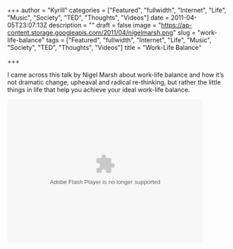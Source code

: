 +++
author = "Kyrill"
categories = ["Featured", "fullwidth", "Internet", "Life", "Music", "Society", "TED", "Thoughts", "Videos"]
date = 2011-04-05T23:07:13Z
description = ""
draft = false
image = "https://ap-content.storage.googleapis.com/2011/04/nigelmarsh.png"
slug = "work-life-balance"
tags = ["Featured", "fullwidth", "Internet", "Life", "Music", "Society", "TED", "Thoughts", "Videos"]
title = "Work-Life Balance"

+++


I came across this talk by Nigel Marsh about work-life balance and how it’s not dramatic change, upheaval and radical re-thinking, but rather the little things in life that help you achieve your ideal work-life balance.

<object height="326" width="446"><param name="movie" value="https://video.ted.com/assets/player/swf/EmbedPlayer.swf"></param><param name="allowFullScreen" value="true"></param><param name="allowScriptAccess" value="always"></param><param name="wmode" value="transparent"></param><param name="bgColor" value="#ffffff"></param><param name="flashvars" value="vu=https://video.ted.com/talks/dynamic/NigelMarsh_2010X-medium.flv&su=https://images.ted.com/images/ted/tedindex/embed-posters/NigelMarsh-2010X.embed_thumbnail.jpg&vw=432&vh=240&ap=0&ti=1069&lang=&introDuration=15330&adDuration=4000&postAdDuration=830&adKeys=talk=nigel_marsh_how_to_make_work_life_balance_work;year=2010;theme=new_on_ted_com;theme=what_makes_us_happy;theme=a_taste_of_tedx;event=TEDxSydney;&preAdTag=tconf.ted/embed;tile=1;sz=512x288;"></param><embed allowfullscreen="true" allowscriptaccess="always" bgcolor="#ffffff" flashvars="vu=https://video.ted.com/talks/dynamic/NigelMarsh_2010X-medium.flv&su=https://images.ted.com/images/ted/tedindex/embed-posters/NigelMarsh-2010X.embed_thumbnail.jpg&vw=432&vh=240&ap=0&ti=1069&lang=&introDuration=15330&adDuration=4000&postAdDuration=830&adKeys=talk=nigel_marsh_how_to_make_work_life_balance_work;year=2010;theme=new_on_ted_com;theme=what_makes_us_happy;theme=a_taste_of_tedx;event=TEDxSydney;" height="326" pluginspace="https://www.macromedia.com/go/getflashplayer" src="https://video.ted.com/assets/player/swf/EmbedPlayer.swf" type="application/x-shockwave-flash" width="446" wmode="transparent"></embed></object>


